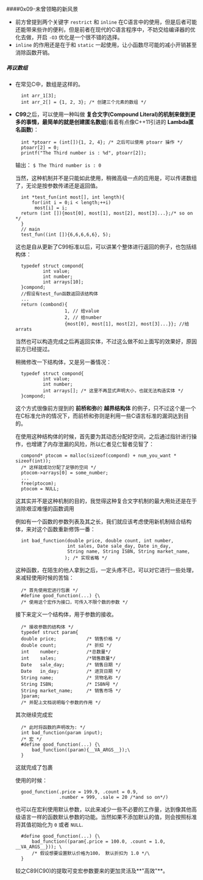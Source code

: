 ####0x09-未曾领略的新风景

- 前方曾提到两个关键字 `restrict` 和 `inline` 在C语言中的使用，但是后者可能还能带来些许的便利，但是前者在现代的C语言程序中，不妨交给编译器的优化去做，开启 `-O3` 优化是一个很不错的选择。
- `inline` 的作用还是在于和 `static` 一起使用，让小函数尽可能的减小开销甚至消除函数开销。

##### 再议数组
- 在常见C中，数组是这样的。

		int arr_1[3];
		int arr_2[] = {1, 2, 3}; /* 创建三个元素的数组 */

- **C99**之后，可以使用一种叫做 **复合文字(Compound Literal)**的机制来做到更多的事情，最简单的就是创建**匿名数组**(看着有点像C++11引进的 **Lambda匿名函数**)：

		int *ptoarr = (int[]){1, 2, 4}; /* 之后可以使用 ptoarr 操作 */
		ptoarr[2] = 0;
		printf("The Third number is : %d", ptoarr[2]);
	输出： `$ The Third number is : 0`

	当然，这种机制并不是只能如此使用，稍微高级一点的应用是，可以传递数组了，无论是按参数传递还是返回值。

		int *test_fun(int most[], int length){
		    for(int i = 0;i < length;++i)
             most[i] = i;
		return (int []){most[0], most[1], most[2], most[3]...};/* so on */
		}
		// main
		test_fun((int []){6,6,6,6,6}, 5);
	这也是自从更新了C99标准以后，可以讲某个整体进行返回的例子，也包括结构体：

		typedef struct compond{
				int value;
				int number;
				int arrays[10];
		}compond;
		//假设有test_fun函数返回该结构体
		...
		return (combond){
						1, // 给value
						2, // 给number
						{most[0], most[1], most[2], most[3]...}}; //给arrats
	当然也可以构造完成之后再返回实体，不过这么做不如上面写的效果好，原因前方已经提过。

	稍微修改一下结构体，又是另一番情况：

		typedef struct compond{
				int value;
				int number;
				int arrays[]; /* 这里不再显式声明大小，也就无法构造实体 */
		}compond;
		
	这个方式很像前方提到的 **前桥和弥**的 **越界结构体** 的例子，只不过这个是一个在C标准允许的情况下，而前桥和弥则是利用一些C语言标准的漏洞达到目的。

	在使用这种结构体的时候，首先要为其动态分配好空间，之后通过指针进行操作，也增建了内存泄漏的风险，所以仁者见仁智者见智了：

		compond* ptocom = malloc(sizeof(compond) + num_you_want * sizeof(int));
		/* 这样就成功分配了足够的空间 */
		ptocom->arrays[0] = some_number;
		...
		free(ptocom);
		ptocom = NULL;

	这其实并不是这种机制的目的，我觉得这种复合文字机制的最大用处还是在于消除艰涩难懂的函数调用

	例如有一个函数的参数列表及其之长，我们就应该考虑使用新机制结合结构体，来对这个函数重新修饰一番：

		int bad_function(double price, double count, int number,
						 int sales, Date sale_day, Date in_day,
						 String name, String ISBN, String market_name,
						); /* 实现省略 */

	这种函数，在陌生的他人拿到之后，一定头疼不已，可以对它进行一些处理，来减轻使用时候的苦恼：

		/* 首先使用宏进行包裹 */
		#define good_function(...) {\
		/* 使用这个宏作为接口，可传入不限个数的参数 */
	接下来定义一个结构体，用于参数的接收。

		/* 接收参数的结构体 */ 
		typedef struct param{
		double price;			/* 销售价格 */
		double count;			/* 折扣 */
		int    number;			/*总数量*/
		int    sales; 			/*销售数量*/
		Date   sale_day;		/* 销售日期 */
		Date   in_day;			/* 进货日期 */
		String name;			/* 货物名称 */
		String ISBN;			/* ISBN号 */
		String market_name;		/* 销售市场 */
		}param;
		/* 并配上文档说明每个参数的作用 */
	其次继续完成宏

		/* 此时将函数的声明改为: */
		int bad_function(param input);
		/* 宏 */
		#define good_function(...) {\
			bad_function((param){__VA_ARGS__});\
		}
	这就完成了包裹

	使用的时候：
	
		good_function(.price = 199.9, .count = 0.9, 
					  .number = 999, .sale = 20 /*and so on*/)

	也可以在宏利使用默认参数，以此来减少一些不必要的工作量，达到像其他高级语言一样的函数默认参数的功能。当然如果不添加默认的值，则会按照标准将其值初始化为 `0` 或者 `NULL`.

		#define good_function(...) {\
			bad_function((param{.price = 100.0, .count = 1.0, __VA_ARGS__})); \
			/* 假设想要设置默认价格为100， 默认折扣为 1.0 */\
		}

	较之C89(C90)的提取可变宏参数要来的更加灵活及**"高效"**。
		
		
		